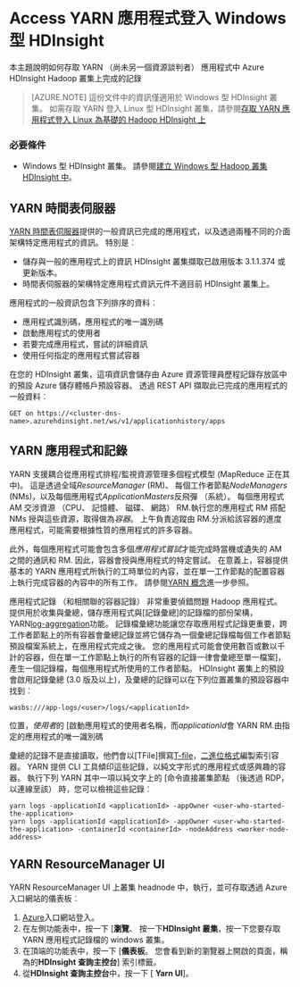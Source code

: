 <properties
    pageTitle="Access Hadoop YARN 應用程式以程式設計方式記錄 |Microsoft Azure"
    description="Access 應用程式以程式設計方式記錄中 HDInsight Hadoop 叢集上。"
    services="hdinsight"
    documentationCenter=""
    tags="azure-portal"
    authors="mumian" 
    manager="jhubbard"
    editor="cgronlun"/>

<tags
    ms.service="hdinsight"
    ms.workload="big-data"
    ms.tgt_pltfrm="na"
    ms.devlang="na"
    ms.topic="article"
    ms.date="10/19/2016"
    ms.author="jgao"/>

# <a name="access-yarn-application-logs-on-windows-based-hdinsight"></a>Access YARN 應用程式登入 Windows 型 HDInsight

本主題說明如何存取 YARN （尚未另一個資源談判者） 應用程式中 Azure HDInsight Hadoop 叢集上完成的記錄

> [AZURE.NOTE] 這份文件中的資訊僅適用於 Windows 型 HDInsight 叢集。 如需存取 YARN 登入 Linux 型 HDInsight 叢集，請參閱[存取 YARN 應用程式登入 Linux 為基礎的 Hadoop HDInsight 上](hdinsight-hadoop-access-yarn-app-logs-linux.md)

### <a name="prerequisites"></a>必要條件

- Windows 型 HDInsight 叢集。  請參閱[建立 Windows 型 Hadoop 叢集 HDInsight 中](hdinsight-provision-clusters.md)。


## <a name="yarn-timeline-server"></a>YARN 時間表伺服器

<a href="http://hadoop.apache.org/docs/r2.4.0/hadoop-yarn/hadoop-yarn-site/TimelineServer.html" target="_blank">YARN 時間表伺服器</a>提供的一般資訊已完成的應用程式，以及透過兩種不同的介面架構特定應用程式的資訊。 特別是︰

* 儲存與一般的應用程式上的資訊 HDInsight 叢集擷取已啟用版本 3.1.1.374 或更新版本。
* 時間表伺服器的架構特定應用程式資訊元件不適目前 HDInsight 叢集上。


應用程式的一般資訊包含下列排序的資料︰

* 應用程式識別碼，應用程式的唯一識別碼
* 啟動應用程式的使用者
* 若要完成應用程式，嘗試的詳細資訊
* 使用任何指定的應用程式嘗試容器

在您的 HDInsight 叢集，這項資訊會儲存由 Azure 資源管理員歷程記錄存放區中的預設 Azure 儲存體帳戶預設容器。 透過 REST API 擷取此已完成的應用程式的一般資料︰

    GET on https://<cluster-dns-name>.azurehdinsight.net/ws/v1/applicationhistory/apps


## <a name="yarn-applications-and-logs"></a>YARN 應用程式和記錄

YARN 支援耦合從應用程式排程/監視資源管理多個程式模型 (MapReduce 正在其中)。 這是透過全域*ResourceManager* (RM)、 每個工作者節點*NodeManagers* (NMs)，以及每個應用程式*ApplicationMasters*反飛彈 （系統）。 每個應用程式 AM 交涉資源 （CPU、 記憶體、 磁碟、 網路） RM.執行您的應用程式 RM 搭配 NMs 授與這些資源，取得做為*容器*。 上午負責追蹤由 RM.分派給該容器的進度 應用程式，可能需要根據性質的應用程式的許多容器。

此外，每個應用程式可能會包含多個*應用程式嘗試*才能完成時當機或遺失的 AM 之間的通訊和 RM. 因此，容器會授與應用程式的特定嘗試。 在意義上，容器提供基本的 YARN 應用程式所執行的工時單位的內容，並在單一工作節點的配置容器上執行完成容器的內容中的所有工作。 請參閱[YARN 概念][YARN-concepts]進一步參照。

應用程式記錄 （和相關聯的容器記錄） 非常重要偵錯問題 Hadoop 應用程式。 提供用於收集與彙總，儲存應用程式與[記錄彙總]的記錄檔的部份架構，YARN[log-aggregation]功能。 記錄檔彙總功能讓您存取應用程式記錄更重要，跨工作者節點上的所有容器會彙總記錄並將它儲存為一個彙總記錄檔每個工作者節點預設檔案系統上，在應用程式完成之後。 您的應用程式可能會使用數百或數以千計的容器，但在單一工作節點上執行的所有容器的記錄一律會彙總至單一檔案]，產生一個記錄檔，每個應用程式所使用的工作者節點。 HDInsight 叢集上的預設會啟用記錄彙總 (3.0 版及以上)，及彙總的記錄可以在下列位置叢集的預設容器中找到︰

    wasbs:///app-logs/<user>/logs/<applicationId>

位置，*使用者*的 [啟動應用程式的使用者名稱，而*applicationId*會 YARN RM.由指定的應用程式的唯一識別碼

彙總的記錄不是直接讀取，他們會以[TFile]撰寫[T-file]，[二進位格式][binary-format]編製索引容器。 YARN 提供 CLI 工具傾印這些記錄，以純文字形式的應用程式或感興趣的容器。 執行下列 YARN 其中一項以純文字上的 [命令直接叢集節點 （後透過 RDP，以連線至該） 時，您可以檢視這些記錄︰

    yarn logs -applicationId <applicationId> -appOwner <user-who-started-the-application>
    yarn logs -applicationId <applicationId> -appOwner <user-who-started-the-application> -containerId <containerId> -nodeAddress <worker-node-address>


## <a name="yarn-resourcemanager-ui"></a>YARN ResourceManager UI

YARN ResourceManager UI 上叢集 headnode 中，執行，並可存取透過 Azure 入口網站的儀表板︰ 

1. [Azure](https://portal.azure.com/)入口網站登入。 
2. 在左側功能表中，按一下 [**瀏覽**、 按一下**HDInsight 叢集**，按一下您要存取 YARN 應用程式記錄檔的 windows 叢集。
3. 在頂端的功能表中，按一下 [**儀表板**。 您會看到新的瀏覽器上開啟的頁面，稱為的**HDInsight 查詢主控台**] 索引標籤。
4. 從**HDInsight 查詢主控台**中，按一下 [ **Yarn UI**]。




[YARN-timeline-server]:http://hadoop.apache.org/docs/r2.4.0/hadoop-yarn/hadoop-yarn-site/TimelineServer.html
[log-aggregation]:http://hortonworks.com/blog/simplifying-user-logs-management-and-access-in-yarn/
[T-file]:https://issues.apache.org/jira/secure/attachment/12396286/TFile%20Specification%2020081217.pdf
[binary-format]:https://issues.apache.org/jira/browse/HADOOP-3315
[YARN-concepts]:http://hortonworks.com/blog/apache-hadoop-yarn-concepts-and-applications/
